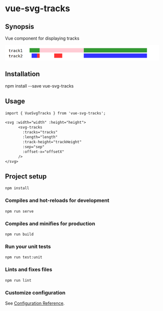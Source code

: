 # vue-svg-tracks

## Synopsis

Vue component for displaying tracks

![Simple exa:mple](public/images/simpleExample.png)

## Installation

npm install --save vue-svg-tracks

## Usage

~~~~
import { VueSvgTracks } from 'vue-svg-tracks';
~~~~

~~~~
<svg :width="width" :height="height">
      <svg-tracks
        :tracks="tracks"
        :length="length"
        :track-height="trackHeight"
        :sep="sep"
        :offset-x="offsetX"
      />
</svg>
~~~~


## Project setup
```
npm install
```

### Compiles and hot-reloads for development
```
npm run serve
```

### Compiles and minifies for production
```
npm run build
```

### Run your unit tests
```
npm run test:unit
```

### Lints and fixes files
```
npm run lint
```

### Customize configuration
See [Configuration Reference](https://cli.vuejs.org/config/).
